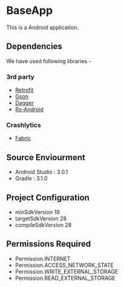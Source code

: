 # BaseApp

This is a Android application. 


## Dependencies

We have used following libraries - 

### 3rd party

* [Retrofit](https://github.com/square/retrofit)
* [Gson](https://github.com/google/gson)
* [Dagger](https://github.com/google/dagger)
* [Rx-Android](https://github.com/ReactiveX/RxAndroid)


### Crashlytics

* [Fabric](https://fabric.io/kits/android/crashlytics/install)
	


## Source Enviourment

* Android Studio : 3.0.1
* Gradle : 3.1.0

## Project Configuration

* minSdkVersion 19
* targetSdkVersion 28
* compileSdkVersion 28

## Permissions Required

* Permission.INTERNET
* Permission.ACCESS_NETWORK_STATE
* Permission.WRITE_EXTERNAL_STORAGE
* Permission.READ_EXTERNAL_STORAGE


